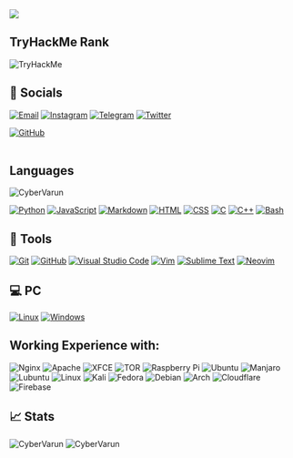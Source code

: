 <img src="https://capsule-render.vercel.app/api?type=waving&color=gradient&height=400&section=header&text=Hi%20I%20am%20Varun!&fontSize=50&animation=fadeIn&ontColor=000000">

<h2 align="left">TryHackMe Rank</h2>
 <img src="https://tryhackme-badges.s3.amazonaws.com/CyberVarun.png" alt="TryHackMe">

## 🔗 Socials
[![Email](https://img.shields.io/badge/Mail-004788?style=for-the-badge&logo=gmail&logoColor=white)](mailto:cybervaruntech@gmail.com)
[![Instagram](https://img.shields.io/badge/Instagram-E4405F?style=for-the-badge&logo=instagram&logoColor=white)](https://www.instagram.com/cyber_varun/)
[![Telegram](https://img.shields.io/badge/Telegram-2CA5E0?style=for-the-badge&logo=telegram&logoColor=white)](https://t.me/Varun_Jagtap)
[![Twitter](https://img.shields.io/badge/Twitter-1A8CD8?style=for-the-badge&logo=twitter&logoColor=white)](https://twitter.com/CyberVarunTech)


[![GitHub](https://img.shields.io/github/followers/CyberVarun?label=follow&style=for-the-badge&logo=github&logoColor=white&labelColor=333333)](https://github.com/CyberVarun) <br><br>

## Languages
<img align="center" src="https://github-readme-stats.vercel.app/api/top-langs?username=CyberVarun&show_icons=true&locale=en&layout=compact&theme=dark" alt="CyberVarun" />

[![Python](https://img.shields.io/badge/Python-Primary_Language-3776AB?style=for-the-badge&logo=python)](https://www.python.org/)
[![JavaScript](https://img.shields.io/badge/JavaScript-Basics-FFCE5A?style=for-the-badge&logo=javascript)](https://www.javascript.com/)
[![Markdown](https://img.shields.io/badge/Markdown-Basics-0077B5?style=for-the-badge&logo=markdown)](https://en.wikipedia.org/wiki/Markdown)
[![HTML](https://img.shields.io/badge/HTML-Basics-DD4A24?style=for-the-badge&logo=html5&logoColor=white)](https://www.w3schools.com/html/default.asp)
[![CSS](https://img.shields.io/badge/CSS-Basics-254BDD?style=for-the-badge&logo=css3)](https://www.w3schools.com/css/default.asp)
[![C](https://img.shields.io/badge/C-Basics-00427E?style=for-the-badge&logo=c&logoColor=white)]()
[![C++](https://img.shields.io/badge/C++-Basics-6295CB?style=for-the-badge&logo=cplusplus)]()
[![Bash](https://img.shields.io/badge/Bash-272E35?style=for-the-badge&logo=gnu%20bash&logoColor=white)](https://www.gnu.org/software/bash/)

## 🔧 Tools 

[![Git](https://img.shields.io/badge/Git-FF5611?style=for-the-badge&logo=git&logoColor=white)](https://git-scm.com/)
[![GitHub](https://img.shields.io/badge/GitHub-0D1117?style=for-the-badge&logo=github&logoColor=white)](https://github.com/)
[![Visual Studio Code](https://img.shields.io/badge/Visual_Studio_Code-22A6F2?style=for-the-badge&logo=visualstudio)](https://code.visualstudio.com/)
[![Vim](https://img.shields.io/badge/Vim-019331?style=for-the-badge&logo=vim)](https://www.vim.org/)
[![Sublime Text](https://img.shields.io/badge/sublime_text-%23575757.svg?style=for-the-badge&logo=sublime-text&logoColor=important)](https://www.sublimetext.com/)
[![Neovim](https://img.shields.io/badge/NeoVim-%2357A143.svg?&style=for-the-badge&logo=neovim&logoColor=white)](https://neovim.io/)

## 💻 PC
[![Linux](https://img.shields.io/badge/Linux-laptop-0078D6?style=for-the-badge&logo=linux)](https://www.google.com/search?q=linux)
[![Windows](https://img.shields.io/badge/Windows-laptop_and_VM-51A2DA?style=for-the-badge&logo=windows&logoColor=white)](https://www.microsoft.com/en/windows/)

## Working Experience with:
![Nginx](https://img.shields.io/badge/nginx-%23009639.svg?style=for-the-badge&logo=nginx&logoColor=white)
![Apache](https://img.shields.io/badge/apache-%23D42029.svg?style=for-the-badge&logo=apache&logoColor=white)
![XFCE](https://img.shields.io/badge/XFCE-%232284F2.svg?style=for-the-badge&logo=xfce&logoColor=white)
![TOR](https://img.shields.io/badge/tor-%237E4798.svg?style=for-the-badge&logo=tor-project&logoColor=white)
![Raspberry Pi](https://img.shields.io/badge/-RaspberryPi-C51A4A?style=for-the-badge&logo=Raspberry-Pi)
![Ubuntu](https://img.shields.io/badge/Ubuntu-E95420?style=for-the-badge&logo=ubuntu&logoColor=white)
![Manjaro](https://img.shields.io/badge/Manjaro-35BF5C?style=for-the-badge&logo=Manjaro&logoColor=white)
![Lubuntu](https://img.shields.io/badge/-Lubuntu-%230065C2?style=for-the-badge&logo=lubuntu&logoColor=white)
![Linux](https://img.shields.io/badge/Linux-FCC624?style=for-the-badge&logo=linux&logoColor=black)
![Kali](https://img.shields.io/badge/Kali-268BEE?style=for-the-badge&logo=kalilinux&logoColor=white)
![Fedora](https://img.shields.io/badge/Fedora-294172?style=for-the-badge&logo=fedora&logoColor=white)
![Debian](https://img.shields.io/badge/Debian-D70A53?style=for-the-badge&logo=debian&logoColor=white) 
![Arch](https://img.shields.io/badge/Arch%20Linux-1793D1?logo=arch-linux&logoColor=fff&style=for-the-badge)
![Cloudflare](https://img.shields.io/badge/Cloudflare-F38020?style=for-the-badge&logo=Cloudflare&logoColor=white)
![Firebase](https://img.shields.io/badge/firebase-%23039BE5.svg?style=for-the-badge&logo=firebase)

## 📈 Stats
<img align="center" src="https://github-readme-stats.vercel.app/api?username=CyberVarun&show_icons=true&locale=en&theme=dark" alt="CyberVarun" />

<img align="center" src="https://github-readme-streak-stats.herokuapp.com/?user=CyberVarun&theme=dark" alt="CyberVarun" />
